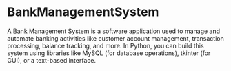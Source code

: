 # BankManagementSystem
A Bank Management System is a software application used to manage and automate banking activities like customer account management, transaction processing, balance tracking, and more. In Python, you can build this system using libraries like MySQL (for database operations), tkinter (for GUI), or a text-based interface.
